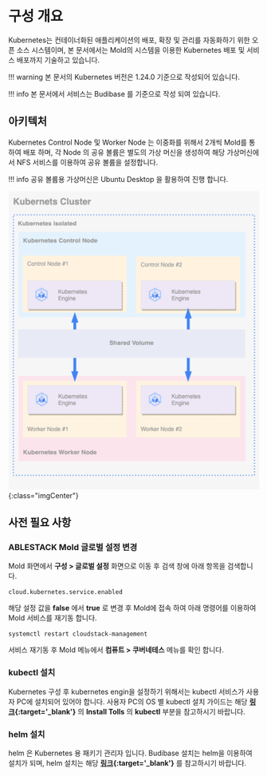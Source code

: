 # 구성 개요
Kubernetes는 컨테이너화된 애플리케이션의 배포, 확장 및 관리를 자동화하기 위한 오픈 소스 시스템이며, 
본 문서에서는 Mold의 시스템을 이용한 Kubernetes 배포 및 서비스 배포까지 기술하고 있습니다.

!!! warning
    본 문서의 Kubernetes 버전은 1.24.0 기준으로 작성되어 있습니다.

!!! info
    본 문서에서 서비스는 Budibase 를 기준으로 작성 되여 있습니다.

## 아키텍처
Kubernetes Control Node 및 Worker Node 는 이중화를 위해서 2개씩 Mold를 통하여 배포 하며,
각 Node 의 공유 볼륨은 별도의 가상 머신을 생성하여 해당 가상머신에서 NFS 서비스를 이용하여 공유 볼륨을 설정합니다.

!!! info
    공유 볼륨용 가상머신은 Ubuntu Desktop 을 활용하여 진행 합니다.

![Kubernetes-architecture](../../assets/images/Kubernetes-architecture.png){:class="imgCenter"}

## 사전 필요 사항

### ABLESTACK Mold 글로벌 설정 변경

Mold 화면에서 **구성 > 글로벌 설정** 화면으로 이동 후 검색 창에 아래 항목을 검색합니다.

```
cloud.kubernetes.service.enabled
```

해당 설정 값을 **false** 에서 **true** 로 변경 후 Mold에 접속 하여 아래 명령어를 이용하여 Mold 서비스를 재기동 합니다.

```
systemctl restart cloudstack-management
```

서비스 재기동 후 Mold 메뉴에서 **컴퓨트 > 쿠버네테스** 메뉴를 확인 합니다.

### kubectl 설치
Kubernetes 구성 후 kubernetes engin을 설정하기 위해서는 kubectl 서비스가 사용자 PC에 설치되어 있어야 합니다.
사용자 PC의 OS 별 kubectl 설치 가이드는 해당
**[링크](https://kubernetes.io/docs/tasks/tools/){:target='_blank'}** 의 **Install Tolls** 의 **kubectl** 부분을 참고하시기 바랍니다.

### helm 설치
helm 은 Kubernetes 용 패키기 관리자 입니다. Budibase 설치는 helm을 이용하여 설치가 되며, helm 설치는 해당
**[링크](https://helm.sh/docs/intro/install/){:target='_blank'}** 를 참고하시기 바랍니다.